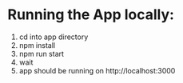 # Running the App locally:

1. cd into app directory
2. npm install
3. npm run start
4. wait 
5. app should be running on http://localhost:3000


